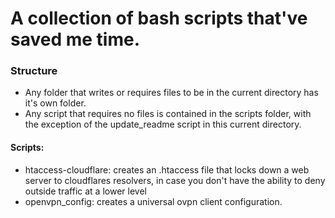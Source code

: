 # A collection of bash scripts that've saved me time. 

### Structure
- Any folder that writes or requires files to be in the current directory has it's own folder.
- Any script that requires no files is contained in the scripts folder, with the exception of the update_readme script in this current directory. 


#### Scripts:
- htaccess-cloudflare: creates an .htaccess file that locks down a web server to cloudflares resolvers, in case you don't have the ability to deny outside traffic at a lower level
- openvpn_config: creates a universal ovpn client configuration.